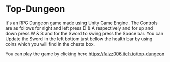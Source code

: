 # Top-Dungeon
It's an RPG Dungeon game made using Unity Game Engine. The Controls are as follows for right and left press D & A respectively and for up and down press W & S and for the Sword to swing press the Space bar. You can Update the Sword in the left bottom just bellow the health bar by using coins which you will find in the chests box.

You can play the game by clicking here https://faizz006.itch.io/top-dungeon
